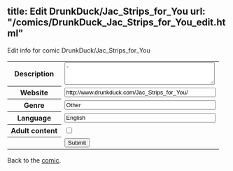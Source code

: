 title: Edit DrunkDuck/Jac_Strips_for_You
url: "/comics/DrunkDuck_Jac_Strips_for_You_edit.html"
---
Edit info for comic DrunkDuck/Jac_Strips_for_You

<form name="comic" action="http://gaepostmail.appspot.com/comic/" method="post">
<table class="comicinfo">
<tr>
<th>Description</th><td><textarea name="description" cols="40" rows="3">-</textarea></td>
</tr>
<tr>
<th>Website</th><td><input type="text" name="url" value="http://www.drunkduck.com/Jac_Strips_for_You/" size="40"/></td>
</tr>
<tr>
<th>Genre</th><td><input type="text" name="genre" value="Other" size="40"/></td>
</tr>
<tr>
<th>Language</th><td><input type="text" name="language" value="English" size="40"/></td>
</tr>
<tr>
<th>Adult content</th><td><input type="checkbox" name="adult" value="adult" /></td>
</tr>
<tr>
<th></th><td>
<input type="hidden" name="comic" value="DrunkDuck_Jac_Strips_for_You" />
<input type="submit" name="submit" value="Submit" />
</td>
</tr>
</table>
</form>

Back to the [comic](DrunkDuck_Jac_Strips_for_You.html).
